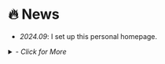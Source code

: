 # 🔥 News
- *2024.09*: I set up this personal homepage.
<details>
<summary markdown="span">
  <i>- Click for More</i>
</summary>
<p></p>
<ul>
<li> <i>2024.08</i>:  One paper is accepted in my dream. </li>
</ul>
</details>
